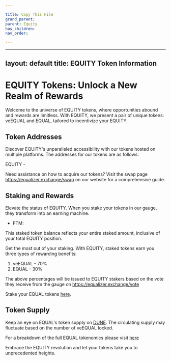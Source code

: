```yaml
---

title: Copy This File
grand_parent:
parent: Equity
has_children:
nav_order:

---
```


---
layout: default
title: EQUITY Token Information
---

# EQUITY Tokens: Unlock a New Realm of Rewards

Welcome to the universe of EQUITY tokens, where opportunities abound and rewards are limitless. With EQUITY, we present a pair of unique tokens: veEQUAL and EQUAL, tailored to incentivize your EQUITY.

## Token Addresses

Discover EQUITY's unparalleled accessibility with our tokens hosted on multiple platforms. The addresses for our tokens are as follows:

EQUITY - 

Need assistance on how to acquire our tokens? Visit the swap page https://equalizer.exchange/swap on our website for a comprehensive guide.

## Staking and Rewards

Elevate the status of EQUITY. When you stake your tokens in our gauge, they transform into an earning machine.

- FTM: 


This staked token balance reflects your entire staked amount, inclusive of your total EQUITY position.

Get the most out of your staking. With EQUITY, staked tokens earn you three types of rewarding benefits:

1. veEQUAL - 70%
2. EQUAL - 30%

The above percentages will be issued to EQUITY stakers based on the vote they receive from the gauge on https://equalizer.exchange/vote

Stake your EQUAL tokens [here](https://equalizer.exchange/liquidity).

## Token Supply

Keep an eye on EQUAL's token supply on [DUNE](https://dune.com/0xkhmer/equalizer-exchange). The circulating supply may fluctuate based on the number of veEQUAL locked.  

For a breakdown of the full EQUAL tokenomics please visit [here](https://docs.equalizer.exchange/tokenomics)  

Embrace the EQUITY revolution and let your tokens take you to unprecedented heights.
